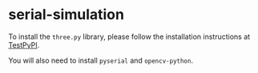 # serial-simulation

To install the `three.py` library, please follow the installation instructions at [TestPyPI](https://test.pypi.org/project/three-py-packaged/).

You will also need to install `pyserial` and `opencv-python`.
